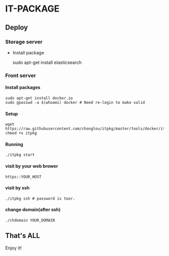 IT-PACKAGE
======================

## Deploy

### Storage server

 * Install package

    sudo apt-get install elasticsearch


### Front server

#### Install packages

    sudo apt-get install docker.io
    sudo gpasswd -a $(whoami) docker # Need re-login to make valid

#### Setup

    wget https://raw.githubusercontent.com/chonglou/itpkg/master/tools/docker/itpkg
    chmod +x itpkg

#### Running

    ./itpkg start

#### visit by your web brower

    https::YOUR_HOST

#### visit by ssh

    ./itpkg ssh # password is toor.

#### change domain(after ssh)
    ./chdomain YOUR_DOMAIN
    

## That's ALL
Enjoy it!

